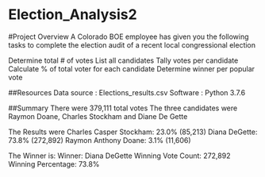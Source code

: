 # Election_Analysis2
#Project Overview
A Colorado BOE employee has given you the following tasks to complete the election audit of a recent local congressional election

Determine total # of votes
List all candidates
Tally votes per candidate
Calculate % of total voter for each candidate
Determine winner per popular vote

##Resources
Data source : Elections_results.csv
Software : Python 3.7.6

##Summary
There were 379,111 total votes
The three candidates were Raymon Doane, Charles Stockham and Diane De Gette

The Results were
Charles Casper Stockham: 23.0% (85,213)
Diana DeGette: 73.8% (272,892)
Raymon Anthony Doane: 3.1% (11,606)

The Winner is:
Winner: Diana DeGette
Winning Vote Count: 272,892
Winning Percentage: 73.8%


